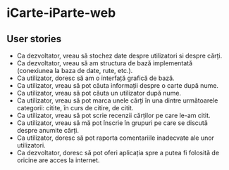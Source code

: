 # iCarte-iParte-web

## User stories
- Ca dezvoltator, vreau să stochez date despre utilizatori si despre cărți.
- Ca dezvoltator, vreau să am structura de bază implementată (conexiunea la baza de date, rute, etc.).
- Ca utilizator, doresc să am o interfață grafică de bază.
- Ca utilizator, vreau să pot căuta informații despre o carte după nume.
- Ca utilizator, vreau să pot căuta un utilizator după nume.
- Ca utilizator, vreau să pot marca unele cărți în una dintre următoarele categorii: citite, în curs de citire, de citit.
- Ca utilizator, vreau să pot scrie recenzii cărților pe care le-am citit.
- Ca utilizator, vreau să mă pot înscrie în grupuri pe care se discută despre anumite cărți.
- Ca utilizator, doresc să pot raporta comentariile inadecvate ale unor utilizatori.
- Ca dezvoltator, doresc să pot oferi aplicația spre a putea fi folosită de oricine are acces la internet.
